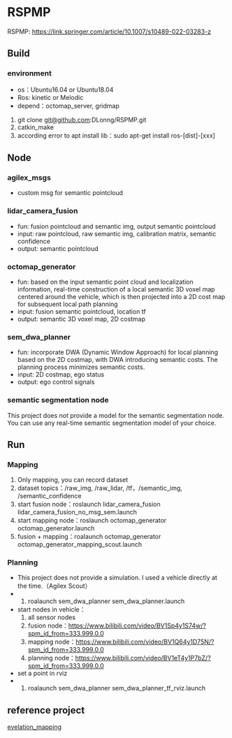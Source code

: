 # RSPMP

RSPMP: https://link.springer.com/article/10.1007/s10489-022-03283-z

## Build
### environment
- os：Ubuntu16.04 or Ubuntu18.04
- Ros: kinetic or Melodic
- depend：octomap_server, gridmap

1. git clone git@github.com:DLonng/RSPMP.git
2. catkin_make
3. according error to apt install lib：sudo apt-get install ros-[dist]-[xxx]

## Node
### agilex_msgs
- custom msg for semantic pointcloud

### lidar_camera_fusion
- fun: fusion pointcloud and semantic img, output semantic pointcloud
- input: raw pointcloud, raw semantic img, calibration matrix, semantic confidence
- output: semantic pointcloud

### octomap_generator
- fun: based on the input semantic point cloud and localization information, real-time construction of a local semantic 3D voxel map centered around the vehicle, which is then projected into a 2D cost map for subsequent local path planning
- input: fusion semantic pointcloud, location tf
- output: semantic 3D voxel map, 2D costmap

### sem_dwa_planner
- fun: incorporate DWA (Dynamic Window Approach) for local planning based on the 2D costmap, with DWA introducing semantic costs. The planning process minimizes semantic costs.
- input: 2D costmap, ego status
- output: ego control signals

### semantic segmentation node
This project does not provide a model for the semantic segmentation node. You can use any real-time semantic segmentation model of your choice.

## Run
### Mapping
1. Only mapping, you can record dataset
2. dataset topics：/raw_img, /raw_lidar, /tf，/semantic_img, /semantic_confidence
3. start fusion node：roslaunch lidar_camera_fusion lidar_camera_fusion_no_msg_sem.launch
4. start mapping node：roslaunch octomap_generator octomap_generator.launch
5. fusion + mapping：roalaunch octomap_generator octomap_generator_mapping_scout.launch

### Planning
- This project does not provide a simulation. I used a vehicle directly at the time.（Agilex Scout）
-   1. roalaunch sem_dwa_planner sem_dwa_planner.launch
- start nodes in vehicle：
    1. all sensor nodes
    2. fusion node：https://www.bilibili.com/video/BV1Sp4y1S74w/?spm_id_from=333.999.0.0
    3. mapping node：https://www.bilibili.com/video/BV1Q64y1D75N/?spm_id_from=333.999.0.0
    4. planning node：https://www.bilibili.com/video/BV1eT4y1P7bZ/?spm_id_from=333.999.0.0
- set a point in rviz
-   1. roalaunch sem_dwa_planner sem_dwa_planner_tf_rviz.launch

## reference project
[evelation_mapping](https://github.com/ANYbotics/elevation_mapping)
